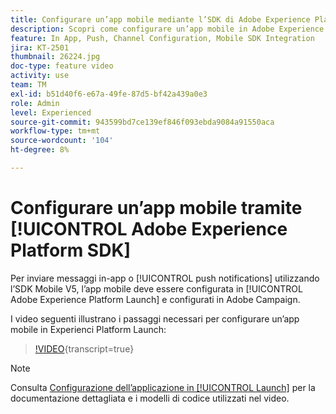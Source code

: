 ```yaml
---
title: Configurare un’app mobile mediante l’SDK di Adobe Experience Platform
description: Scopri come configurare un’app mobile in Adobe Experience Platform Launch e in Adobe Campaign.
feature: In App, Push, Channel Configuration, Mobile SDK Integration
jira: KT-2501
thumbnail: 26224.jpg
doc-type: feature video
activity: use
team: TM
exl-id: b51d40f6-e67a-49fe-87d5-bf42a439a0e3
role: Admin
level: Experienced
source-git-commit: 943599bd7ce139ef846f093ebda9084a91550aca
workflow-type: tm+mt
source-wordcount: '104'
ht-degree: 8%

---
```



# Configurare un’app mobile tramite [!UICONTROL Adobe Experience Platform SDK]

Per inviare messaggi in-app o [!UICONTROL push notifications] utilizzando l’SDK Mobile V5, l’app mobile deve essere configurata in [!UICONTROL Adobe Experience Platform Launch] e configurati in Adobe Campaign.

I video seguenti illustrano i passaggi necessari per configurare un’app mobile in Experienci Platform Launch:

>[!VIDEO](https://video.tv.adobe.com/v/26224?learn=on){transcript=true}

>[!NOTE]
>
>Consulta [Configurazione dell’applicazione in [!UICONTROL Launch]](https://experienceleague.adobe.com/docs/campaign-standard/using/administrating/configuring-channels/configuring-a-mobile-application.html?lang=en) per la documentazione dettagliata e i modelli di codice utilizzati nel video.
